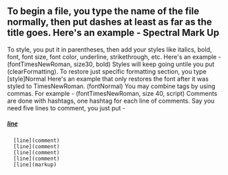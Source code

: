 To begin a file, you type the name of the file normally, then put dashes at least as far as the title goes. Here's an example - 
Spectral Mark Up
-----------------
To style, you put it in parentheses, then add your styles like italics, bold, font, font size, font color, underline, strikethrough, etc.
Here's an example - 
(fontTimesNewRoman, size30, bold)
Styles will keep going untile you put (clearFormatting).
To restore just specific formatting section, you type [style]Normal
Here's an example that only restores the font after it was styled to TimesNewRoman.
(fontNormal)
You may combine tags by using commas. For example - 
(fontTimesNewRoman, size 40, script)
Comments are done with hashtags, one hashtag for each line of comments. Say you need five lines to comment, you just put - 
##### [line](comment)
      [line](comment)
      [line](comment)
      [line](comment)
      [line](comment)
      [line](markup)
